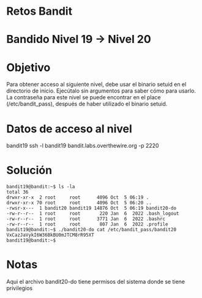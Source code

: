 # Retos Bandit 
# Bandido Nivel 19 → Nivel 20

# Objetivo 
Para obtener acceso al siguiente nivel, debe usar el binario setuid en el directorio de inicio. Ejecútalo sin argumentos para saber cómo para usarlo. La contraseña para este nivel se puede encontrar en el place (/etc/bandit_pass), después de haber utilizado el binario setuid.

# Datos de acceso al nivel 
bandit19
ssh -l bandit19 bandit.labs.overthewire.org -p 2220
# Solución 
```
bandit19@bandit:~$ ls -la
total 36
drwxr-xr-x  2 root     root      4096 Oct  5 06:19 .
drwxr-xr-x 70 root     root      4096 Oct  5 06:20 ..
-rwsr-x---  1 bandit20 bandit19 14876 Oct  5 06:19 bandit20-do
-rw-r--r--  1 root     root       220 Jan  6  2022 .bash_logout
-rw-r--r--  1 root     root      3771 Jan  6  2022 .bashrc
-rw-r--r--  1 root     root       807 Jan  6  2022 .profile
bandit19@bandit:~$ ./bandit20-do cat /etc/bandit_pass/bandit20
VxCazJaVykI6W36BkBU0mJTCM8rR95XT
bandit19@bandit:~$
```

# Notas 
Aqui el archivo bandit20-do tiene permisos del sistema donde se tiene privilegios 
